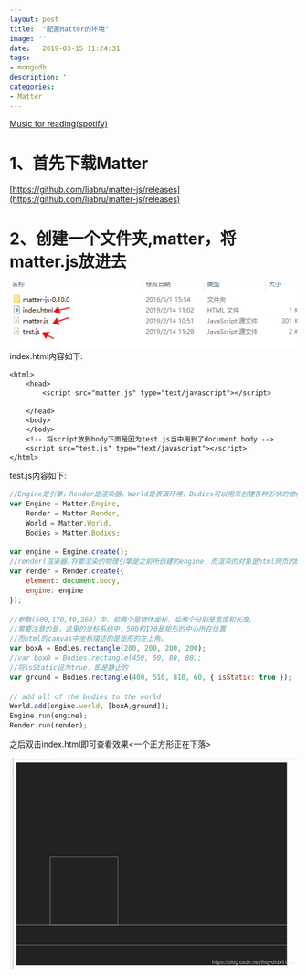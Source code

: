```yaml
---
layout: post
title:  "配置Matter的环境"
image: ''
date:   2019-03-15 11:24:31
tags:
- mongodb
description: ''
categories:
- Matter 
---
```


<p class="music-read"><a href="spotify:track:4DAZ8UYNpWVIV46aLkN2Qp">Music for reading(spotify)</a></p>

# 1、首先下载Matter

[https://github.com/liabru/matter-js/releases](https://github.com/liabru/matter-js/releases)

# 2、创建一个文件夹,matter，将matter.js放进去

![\assets\img\matterjs\1](..\assets\img\matterjs\1.png)index.html内容如下:

```
<html>
    <head>
        <script src="matter.js" type="text/javascript"></script>

    </head>
    <body>
    </body>
    <!-- 将script放到body下面是因为test.js当中用到了document.body -->
    <script src="test.js" type="text/javascript"></script> 
</html>
```

test.js内容如下:

```javascript
//Engine是引擎，Render是渲染器，World是表演环境，Bodies可以用来创建各种形状的物体。
var Engine = Matter.Engine,
    Render = Matter.Render,
    World = Matter.World,
    Bodies = Matter.Bodies;

var engine = Engine.create();
//render(渲染器)将要渲染的物理引擎是之前所创建的engine，而渲染的对象是html网页的body
var render = Render.create({
    element: document.body,
    engine: engine
});

//参数(500,170,40,260）中，前两个是物体坐标，后两个分别是宽度和长度。 
//需要注意的是，这里的坐标系统中，500和170是矩形的中心所在位置
//而html的canvas中坐标描述的是矩形的左上角。
var boxA = Bodies.rectangle(200, 200, 200, 200);
//var boxB = Bodies.rectangle(450, 50, 80, 80);
//将isStatic设为true，即是静止的
var ground = Bodies.rectangle(400, 510, 810, 60, { isStatic: true });

// add all of the bodies to the world
World.add(engine.world, [boxA,ground]);
Engine.run(engine);
Render.run(render);
```

之后双击index.html即可查看效果<一个正方形正在下落>

![\assets\img\matterjs\2](..\assets\img\matterjs\2.png)


